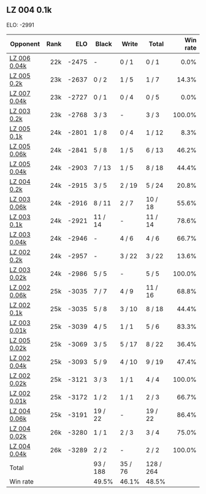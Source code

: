 ## LZ 004 0.1k ##

ELO: -2991

Opponent | Rank | ELO | Black | Write | Total | Win rate
---------|-----:|----:|-------|-------|-------|-------:
[LZ 006 0.04k](LZ%20006%200.04k.md) | 22k | -2475 | - | 0 / 1 | 0 / 1 | 0.0%
[LZ 005 0.2k](LZ%20005%200.2k.md) | 23k | -2637 | 0 / 2 | 1 / 5 | 1 / 7 | 14.3%
[LZ 007 0.04k](LZ%20007%200.04k.md) | 23k | -2727 | 0 / 1 | 0 / 4 | 0 / 5 | 0.0%
[LZ 003 0.2k](LZ%20003%200.2k.md) | 23k | -2768 | 3 / 3 | - | 3 / 3 | 100.0%
[LZ 005 0.1k](LZ%20005%200.1k.md) | 24k | -2801 | 1 / 8 | 0 / 4 | 1 / 12 | 8.3%
[LZ 005 0.06k](LZ%20005%200.06k.md) | 24k | -2841 | 5 / 8 | 1 / 5 | 6 / 13 | 46.2%
[LZ 005 0.04k](LZ%20005%200.04k.md) | 24k | -2903 | 7 / 13 | 1 / 5 | 8 / 18 | 44.4%
[LZ 004 0.2k](LZ%20004%200.2k.md) | 24k | -2915 | 3 / 5 | 2 / 19 | 5 / 24 | 20.8%
[LZ 003 0.06k](LZ%20003%200.06k.md) | 24k | -2916 | 8 / 11 | 2 / 7 | 10 / 18 | 55.6%
[LZ 003 0.1k](LZ%20003%200.1k.md) | 24k | -2921 | 11 / 14 | - | 11 / 14 | 78.6%
[LZ 003 0.04k](LZ%20003%200.04k.md) | 24k | -2946 | - | 4 / 6 | 4 / 6 | 66.7%
[LZ 002 0.2k](LZ%20002%200.2k.md) | 24k | -2957 | - | 3 / 22 | 3 / 22 | 13.6%
[LZ 003 0.02k](LZ%20003%200.02k.md) | 24k | -2986 | 5 / 5 | - | 5 / 5 | 100.0%
[LZ 002 0.06k](LZ%20002%200.06k.md) | 25k | -3035 | 7 / 7 | 4 / 9 | 11 / 16 | 68.8%
[LZ 002 0.1k](LZ%20002%200.1k.md) | 25k | -3035 | 5 / 8 | 3 / 10 | 8 / 18 | 44.4%
[LZ 003 0.01k](LZ%20003%200.01k.md) | 25k | -3039 | 4 / 5 | 1 / 1 | 5 / 6 | 83.3%
[LZ 005 0.02k](LZ%20005%200.02k.md) | 25k | -3069 | 3 / 5 | 5 / 17 | 8 / 22 | 36.4%
[LZ 002 0.04k](LZ%20002%200.04k.md) | 25k | -3093 | 5 / 9 | 4 / 10 | 9 / 19 | 47.4%
[LZ 002 0.02k](LZ%20002%200.02k.md) | 25k | -3121 | 3 / 3 | 1 / 1 | 4 / 4 | 100.0%
[LZ 002 0.01k](LZ%20002%200.01k.md) | 25k | -3172 | 1 / 2 | 1 / 1 | 2 / 3 | 66.7%
[LZ 004 0.06k](LZ%20004%200.06k.md) | 25k | -3191 | 19 / 22 | - | 19 / 22 | 86.4%
[LZ 004 0.02k](LZ%20004%200.02k.md) | 26k | -3280 | 1 / 1 | 2 / 3 | 3 / 4 | 75.0%
[LZ 004 0.04k](LZ%20004%200.04k.md) | 26k | -3289 | 2 / 2 | - | 2 / 2 | 100.0%
Total | | | 93 / 188 | 35 / 76 | 128 / 264 | 
Win rate| | | 49.5% | 46.1% | 48.5% | 
